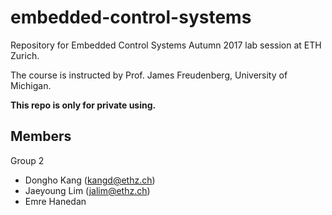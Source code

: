 # embedded-control-systems

Repository for Embedded Control Systems Autumn 2017 lab session at ETH Zurich. 

The course is instructed by Prof. James Freudenberg, University of Michigan.

**This repo is only for private using.**

## Members

Group 2
- Dongho Kang (kangd@ethz.ch)
- Jaeyoung Lim (jalim@ethz.ch)
- Emre Hanedan

